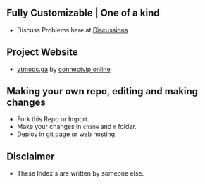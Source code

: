 
## Fully Customizable | One of a kind

* Discuss Problems here at [Discussions](https://t.me/signalcryptoglobal)

## Project Website

* [ytmods.ga](https://ytmods.ga) by [connectvip.online](https://connectvip.online)

## Making your own repo, editing and making changes

* Fork this Repo or Import.
* Make your changes in `cname` and `m` folder.
* Deploy in git page or web hosting.

## Disclaimer

* These Index's are written by someone else.
